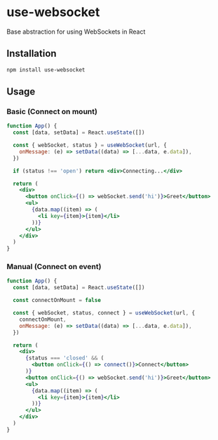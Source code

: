 # use-websocket

Base abstraction for using WebSockets in React

## Installation

```sh
npm install use-websocket
```

## Usage

### Basic (Connect on mount)

```jsx
function App() {
  const [data, setData] = React.useState([])

  const { webSocket, status } = useWebSocket(url, {
    onMessage: (e) => setData((data) => [...data, e.data]),
  })

  if (status !== 'open') return <div>Connecting...</div>

  return (
    <div>
      <button onClick={() => webSocket.send('hi')}>Greet</button>
      <ul>
        {data.map((item) => (
          <li key={item}>{item}</li>
        ))}
      </ul>
    </div>
  )
}
```

### Manual (Connect on event)

```jsx
function App() {
  const [data, setData] = React.useState([])

  const connectOnMount = false

  const { webSocket, status, connect } = useWebSocket(url, {
    connectOnMount,
    onMessage: (e) => setData((data) => [...data, e.data]),
  })

  return (
    <div>
      {status === 'closed' && (
        <button onClick={() => connect()}>Connect</button>
      )}
      <button onClick={() => webSocket.send('hi')}>Greet</button>
      <ul>
        {data.map((item) => (
          <li key={item}>{item}</li>
        ))}
      </ul>
    </div>
  )
}
```
